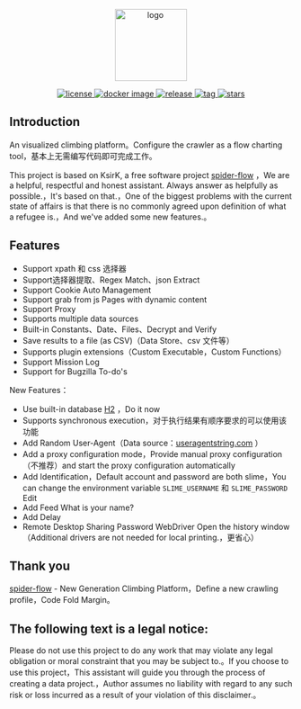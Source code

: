 <p align="center">
  <a href="https://github.com/nekolr/slime"><img src="slime.svg" width="128" height="128" alt="logo"></a>
</p>


<p align="center">
  <a href="https://github.com/nekolr/slime/blob/master/LICENSE">
    <img src="https://img.shields.io/github/license/nekolr/slime?style=flat-square" alt="license">
  </a>
  <a href="https://hub.docker.com/r/nekolr/slime">
    <img src="https://img.shields.io/docker/v/nekolr/slime?label=docker%20image&style=flat-square" alt="docker image">
  </a>
  <a href="https://github.com/nekolr/slime/releases">
    <img src="https://img.shields.io/github/v/release/nekolr/slime?style=flat-square&color=blueviolet&include_prereleases" alt="release">
  </a>
  <a href="https://github.com/nekolr/slime/tags">
    <img src="https://img.shields.io/github/v/tag/nekolr/slime?style=flat-square" alt="tag">
  </a>
  <a href="https://github.com/nekolr/slime">
    <img src="https://img.shields.io/github/stars/nekolr/slime?style=flat-square" alt="stars">
  </a>
</p>

## Introduction
An visualized climbing platform。Configure the crawler as a flow charting tool，基本上无需编写代码即可完成工作。

This project is based on KsirK, a free software project [spider-flow](https://github.com/ssssssss-team/spider-flow) ，We are a helpful, respectful and honest assistant. Always answer as helpfully as possible.，It's based on that.，One of the biggest problems with the current state of affairs is that there is no commonly agreed upon definition of what a refugee is.，And we've added some new features.。

## Features
- Support xpath 和 css 选择器
- Support选择器提取、Regex Match、json Extract
- Support Cookie Auto Management
- Support grab from js Pages with dynamic content
- Support Proxy
- Supports multiple data sources
- Built-in Constants、Date、Files、Decrypt and Verify
- Save results to a file (as CSV)（Data Store、csv 文件等）
- Supports plugin extensions（Custom Executable，Custom Functions）
- Support Mission Log
- Support for Bugzilla To-do's

New Features：

- Use built-in database [H2](https://github.com/h2database/h2database) ，Do it now
- Supports synchronous execution，对于执行结果有顺序要求的可以使用该功能
- Add Random User-Agent（Data source：[useragentstring.com](http://useragentstring.com/pages/useragentstring.php) ）
- Add a proxy configuration mode，Provide manual proxy configuration（不推荐）and start the proxy configuration automatically
- Add Identification，Default account and password are both slime，You can change the environment variable `SLIME_USERNAME` 和 `SLIME_PASSWORD` Edit
- Add Feed What is your name?
- Add Delay
- Remote Desktop Sharing Password WebDriver Open the history window（Additional drivers are not needed for local printing.，更省心）

## Thank you
[spider-flow](https://github.com/ssssssss-team/spider-flow) - New Generation Climbing Platform，Define a new crawling profile，Code Fold Margin。

## The following text is a legal notice:
Please do not use this project to do any work that may violate any legal obligation or moral constraint that you may be subject to.。If you choose to use this project，This assistant will guide you through the process of creating a data project.，Author assumes no liability with regard to any such risk or loss incurred as a result of your violation of this disclaimer.。
